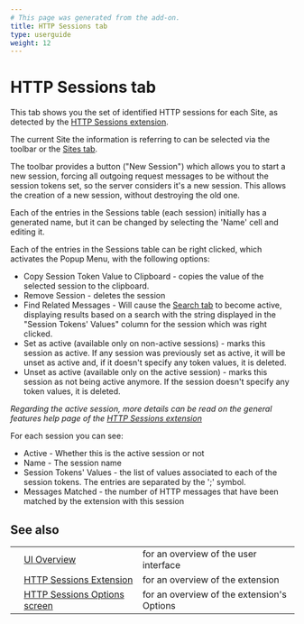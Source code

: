 ```yaml
---
# This page was generated from the add-on.
title: HTTP Sessions tab
type: userguide
weight: 12
---
```


# HTTP Sessions tab

This tab shows you the set of identified HTTP sessions for each Site,
as detected by the [HTTP
Sessions extension](/docs/desktop/start/features/httpsessions/).

The current Site the information is referring to can be selected via
the toolbar or the [Sites tab](/docs/desktop/ui/tabs/sites/).

The toolbar provides a button ("New Session") which allows you
to start a new session, forcing all outgoing request messages to be
without the session tokens set, so the server considers it's a new
session. This allows the creation of a new session, without destroying
the old one.

Each of the entries in the Sessions table (each session)
initially has a generated name, but it can be changed by selecting the
'Name' cell and editing it.

Each of the entries in the Sessions table can be right clicked,
which activates the Popup Menu, with the following options:

* Copy Session Token Value to Clipboard - copies the value of the selected session to the clipboard.
* Remove Session - deletes the session
* Find Related Messages - Will cause the [Search tab](/docs/desktop/ui/tabs/search/) to become active, displaying results based on a search with the string displayed in the "Session Tokens' Values" column for the session which was right clicked.
* Set as active (available only on non-active sessions) - marks this session as active. If any session was previously set as active, it will be unset as active and, if it doesn't specify any token values, it is deleted.
* Unset as active (available only on the active session) - marks this session as not being active anymore. If the session doesn't specify any token values, it is deleted.

*Regarding the active session, more details can be read on the
general features help page of the [HTTP Sessions
extension](/docs/desktop/start/features/httpsessions/)*   

For each session you can see:

* Active - Whether this is the active session or not
* Name - The session name
* Session Tokens' Values - the list of values associated to each of the session tokens. The entries are separated by the ';' symbol.
* Messages Matched - the number of HTTP messages that have been matched by the extension with this session

## See also

|   |                                                                                |                                            |
|---|--------------------------------------------------------------------------------|--------------------------------------------|
|   | [UI Overview](/docs/desktop/ui/)                                               | for an overview of the user interface      |
|   | [HTTP Sessions Extension](/docs/desktop/start/features/httpsessions/)          | for an overview of the extension           |
|   | [HTTP Sessions Options screen](/docs/desktop/ui/dialogs/options/httpsessions/) | for an overview of the extension's Options |
